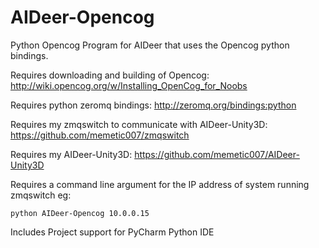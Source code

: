 # AIDeer-Opencog
Python Opencog Program for AIDeer that uses the Opencog python bindings.

Requires downloading and building of Opencog:  http://wiki.opencog.org/w/Installing_OpenCog_for_Noobs

Requires python zeromq bindings:  http://zeromq.org/bindings:python

Requires my zmqswitch to communicate with AIDeer-Unity3D:  https://github.com/memetic007/zmqswitch

Requires my AIDeer-Unity3D:  https://github.com/memetic007/AIDeer-Unity3D

Requires a command line argument for the IP address of system running zmqswitch eg: 

    python AIDeer-Opencog 10.0.0.15 

Includes Project support for PyCharm Python IDE
